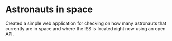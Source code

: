 # Astronauts in space

Created a simple web application for checking on how many astronauts that currently are in space and where the ISS is located right now using an open API.
